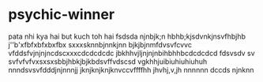  # psychic-winner
pata nhi kya hai but kuch toh hai
fsdsda
njnbjk;n
 hbhb;kjsdvnkjnsvfhbjhb
 j''b'xfbfxbfxbxfbx
 sxxxsknnbjnnkjnn
 bjkjbjnmfdvsvfcvvc
  vfddsfvjnjnjncdscxxxcdcdcdcdc
 jbkhhvjljnjnjnbihbhhbcdcdcdcd
 fdsvsdv sv svfvfvfvxsxsxsbbjhbkjbjkbdsvffvdscsd
vgkhhjuibiuhiuhiuhuh
nnndsvsvfdddjnjnnnjj
jknjknjknjknvccvffffhh
jhvhj,v,jh
nnnnnn
dccds
njnknn
